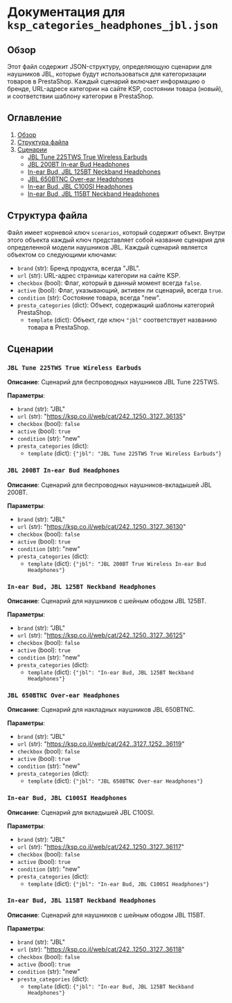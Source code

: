 # Документация для `ksp_categories_headphones_jbl.json`

## Обзор

Этот файл содержит JSON-структуру, определяющую сценарии для наушников JBL, которые будут использоваться для категоризации товаров в PrestaShop. Каждый сценарий включает информацию о бренде, URL-адресе категории на сайте KSP, состоянии товара (новый), и соответствии шаблону категории в PrestaShop.

## Оглавление

1. [Обзор](#обзор)
2. [Структура файла](#структура-файла)
3. [Сценарии](#сценарии)
    - [JBL Tune 225TWS True Wireless Earbuds](#jbl-tune-225tws-true-wireless-earbuds)
    - [JBL 200BT In-ear Bud Headphones](#jbl-200bt-in-ear-bud-headphones)
    - [In-ear Bud, JBL 125BT Neckband Headphones](#in-ear-bud-jbl-125bt-neckband-headphones)
    - [JBL 650BTNC Over-ear Headphones](#jbl-650btnc-over-ear-headphones)
    - [In-ear Bud, JBL C100SI Headphones](#in-ear-bud-jbl-c100si-headphones)
    - [In-ear Bud, JBL 115BT Neckband Headphones](#in-ear-bud-jbl-115bt-neckband-headphones)

## Структура файла

Файл имеет корневой ключ `scenarios`, который содержит объект. Внутри этого объекта каждый ключ представляет собой название сценария для определенной модели наушников JBL.  Каждый сценарий является объектом со следующими ключами:

- `brand` (str): Бренд продукта, всегда "JBL".
- `url` (str): URL-адрес страницы категории на сайте KSP.
- `checkbox` (bool): Флаг, который в данный момент всегда `false`.
- `active` (bool): Флаг, указывающий, активен ли сценарий, всегда `true`.
- `condition` (str): Состояние товара, всегда "new".
- `presta_categories` (dict): Объект, содержащий шаблоны категорий PrestaShop.
  - `template` (dict): Объект, где ключ `"jbl"` соответствует названию товара в PrestaShop.

## Сценарии

### `JBL Tune 225TWS True Wireless Earbuds`

**Описание**: Сценарий для беспроводных наушников JBL Tune 225TWS.

**Параметры**:
- `brand` (str):  "JBL"
- `url` (str):  "https://ksp.co.il/web/cat/242..1250..3127..36135"
- `checkbox` (bool): `false`
- `active` (bool): `true`
- `condition` (str): "new"
- `presta_categories` (dict):
    - `template` (dict): `{"jbl": "JBL Tune 225TWS True Wireless Earbuds"}`

### `JBL 200BT In-ear Bud Headphones`

**Описание**: Сценарий для беспроводных наушников-вкладышей JBL 200BT.

**Параметры**:
- `brand` (str):  "JBL"
- `url` (str): "https://ksp.co.il/web/cat/242..1250..3127..36130"
- `checkbox` (bool): `false`
- `active` (bool): `true`
- `condition` (str): "new"
- `presta_categories` (dict):
    - `template` (dict): `{"jbl": "JBL 200BT True Wireless In-ear Bud Headphones"}`

### `In-ear Bud, JBL 125BT Neckband Headphones`

**Описание**: Сценарий для наушников с шейным ободом JBL 125BT.

**Параметры**:
- `brand` (str): "JBL"
- `url` (str): "https://ksp.co.il/web/cat/242..1250..3127..36125"
- `checkbox` (bool): `false`
- `active` (bool): `true`
- `condition` (str): "new"
- `presta_categories` (dict):
    - `template` (dict): `{"jbl": "In-ear Bud, JBL 125BT Neckband Headphones"}`

### `JBL 650BTNC Over-ear Headphones`

**Описание**: Сценарий для накладных наушников JBL 650BTNC.

**Параметры**:
- `brand` (str): "JBL"
- `url` (str): "https://ksp.co.il/web/cat/242..3127..1252..36119"
- `checkbox` (bool): `false`
- `active` (bool): `true`
- `condition` (str): "new"
- `presta_categories` (dict):
    - `template` (dict): `{"jbl": "JBL 650BTNC Over-ear Headphones"}`

### `In-ear Bud, JBL C100SI Headphones`

**Описание**: Сценарий для вкладышей JBL C100SI.

**Параметры**:
- `brand` (str): "JBL"
- `url` (str): "https://ksp.co.il/web/cat/242..1250..3127..36117"
- `checkbox` (bool): `false`
- `active` (bool): `true`
- `condition` (str): "new"
- `presta_categories` (dict):
    - `template` (dict): `{"jbl": "In-ear Bud, JBL C100SI Headphones"}`

### `In-ear Bud, JBL 115BT Neckband Headphones`

**Описание**: Сценарий для наушников с шейным ободом JBL 115BT.

**Параметры**:
- `brand` (str): "JBL"
- `url` (str): "https://ksp.co.il/web/cat/242..1250..3127..36118"
- `checkbox` (bool): `false`
- `active` (bool): `true`
- `condition` (str): "new"
- `presta_categories` (dict):
    - `template` (dict): `{"jbl": "In-ear Bud, JBL 125BT Neckband Headphones"}`